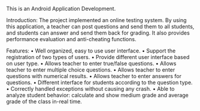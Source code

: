 This is an Android Application Development.

Introduction:
The project implemented an online testing system. By using this application, a teacher
can post questions and send them to all students, and students can answer and send them back
for grading. It also provides performance evaluation and anti-cheating functions.

Features:
• Well organized, easy to use user interface.
• Support the registration of two types of users.
• Provide different user interface based on user type.
• Allows teacher to enter true/false questions.
• Allows teacher to enter multiple choice questions.
• Allows teacher to enter questions with numerical results.
• Allows teacher to enter answers for questions.
• Different interface for students according to the question type.
• Correctly handled exceptions without causing any crash.
• Able to analyze student behavior: calculate and show medium grade and average grade
of the class in-real time.
